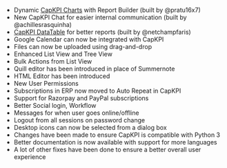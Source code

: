 - Dynamic [CapKPI Charts](https://github.com/frappe/charts) with Report Builder (built by @pratu16x7)
- New CapKPI Chat for easier internal communication (built by @achillesrasquinha)
- [CapKPI DataTable](https://github.com/frappe/datatable) for better reports (built by @netchampfaris)
- Google Calendar can now be integrated with CapKPI
- Files can now be uploaded using drag-and-drop
- Enhanced List View and Tree View
- Bulk Actions from List View
- Quill editor has been introduced in place of Summernote
- HTML Editor has been introduced
- New User Permissions
- Subscriptions in ERP now moved to Auto Repeat in CapKPI
- Support for Razorpay and PayPal subscriptions
- Better Social login, Workflow
- Messages for when user goes online/offline
- Logout from all sessions on password change
- Desktop icons can now be selected from a dialog box
- Changes have been made to ensure CapKPI is compatible with Python 3
- Better documentation is now available with support for more languages
- A lot of other fixes have been done to ensure a better overall user experience